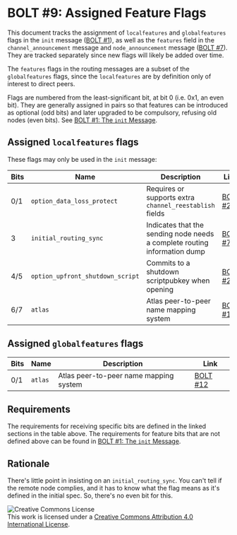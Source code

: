 # BOLT #9: Assigned Feature Flags

This document tracks the assignment of `localfeatures` and `globalfeatures` flags in the `init` message ([BOLT #1](01-messaging.md)), as well as the `features` field in the `channel_announcement` message and `node_announcement` message ([BOLT #7](07-routing-gossip.md)).
They are tracked separately since new flags will likely be added over time.

The `features` flags in the routing messages are a subset of the `globalfeatures` flags, since the `localfeatures` are by definition only of interest to direct peers.

Flags are numbered from the least-significant bit, at bit 0 (i.e. 0x1,
an even bit). They are generally assigned in pairs so that features
can be introduced as optional (odd bits) and later upgraded to be compulsory, refusing
old nodes (even bits). See [BOLT #1: The `init` Message](01-messaging.md#the-init-message).

## Assigned `localfeatures` flags

These flags may only be used in the `init` message:

| Bits | Name             |Description                                     | Link                                                                |
|------|------------------|------------------------------------------------|---------------------------------------------------------------------|
| 0/1  | `option_data_loss_protect` | Requires or supports extra `channel_reestablish` fields | [BOLT #2](02-peer-protocol.md#message-retransmission) |
| 3  | `initial_routing_sync` | Indicates that the sending node needs a complete routing information dump | [BOLT #7](07-routing-gossip.md#initial-sync) |
| 4/5  | `option_upfront_shutdown_script` | Commits to a shutdown scriptpubkey when opening | [BOLT #2](02-peer-protocol.md#the-open_channel-message) |
| 6/7  | `atlas`          | Atlas peer-to-peer name mapping system         | [BOLT #12](12-atlas.md)

## Assigned `globalfeatures` flags
| Bits | Name             |Description                                     | Link                                                                |
|------|------------------|------------------------------------------------|---------------------------------------------------------------------|
| 0/1  | `atlas`          | Atlas peer-to-peer name mapping system         | [BOLT #12](12-atlas.md)

## Requirements

The requirements for receiving specific bits are defined in the linked sections in the table above.
The requirements for feature bits that are not defined
above can be found in [BOLT #1: The `init` Message](01-messaging.md#the-init-message).

## Rationale

There's little point in insisting on an `initial_routing_sync`. You can't
tell if the remote node complies, and it has to know what the flag means as
it's defined in the initial spec. So, there's no even bit for this.

![Creative Commons License](https://i.creativecommons.org/l/by/4.0/88x31.png "License CC-BY")
<br>
This work is licensed under a [Creative Commons Attribution 4.0 International License](http://creativecommons.org/licenses/by/4.0/).
